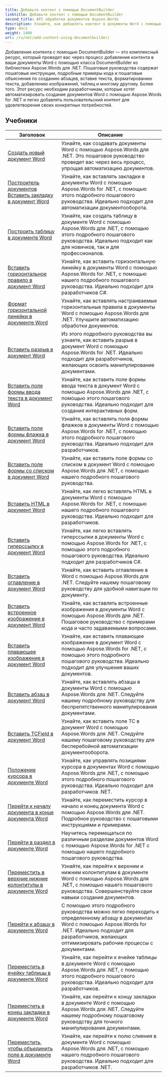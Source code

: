 ```yaml
---
title: Добавьте контент с помощью DocumentBuilder
linktitle: Добавьте контент с помощью DocumentBuilder
second_title: API обработки документов Aspose.Words
description: Узнайте, как добавлять контент в документы Word с помощью DocumentBuilder с Aspose.Words для .NET. Практические руководства с подробными примерами кода.
type: docs
weight: 1460
url: /ru/net/add-content-using-documentbuilder/
---
```


Добавление контента с помощью DocumentBuilder — это комплексный ресурс, который проведет вас через процесс добавления контента в ваши документы Word с помощью класса DocumentBuilder из библиотеки Aspose.Words для .NET. Пошаговые руководства содержат пошаговые инструкции, подробные примеры кода и пошаговые объяснения по созданию абзацев, вставке текста, форматированию текста, добавлению изображений, таблиц и многому другому. Более того. Этот ресурс необходим разработчикам, которые хотят автоматизировать создание документов Word с помощью Aspose.Words for .NET и легко добавлять пользовательский контент для удовлетворения своих конкретных потребностей.

 ## Учебники
| Заголовок | Описание |
| --- | --- |
| [Создать новый документ Word](./create-new-document/) | Узнайте, как создавать документы Word с помощью Aspose.Words для .NET. Это пошаговое руководство проведет вас через весь процесс, упрощая автоматизацию документов. |
| [Построитель документов Вставить закладку в документ Word](./document-builder-insert-bookmark/) | Узнайте, как вставлять закладки в документы Word с помощью Aspose.Words for .NET, с помощью этого подробного пошагового руководства. Идеально подходит для автоматизации документооборота. |
| [Построить таблицу в документе Word](./build-table/) | Узнайте, как создать таблицу в документе Word с помощью Aspose.Words для .NET, с помощью этого подробного пошагового руководства. Идеально подходит как для новичков, так и для профессионалов. |
| [Вставить горизонтальное правило в документ Word](./insert-horizontal-rule/) | Узнайте, как вставить горизонтальную линейку в документы Word с помощью Aspose.Words for .NET, с помощью нашего подробного пошагового руководства. Идеально подходит для разработчиков C#. |
| [Формат горизонтальной линейки в документе Word](./horizontal-rule-format/) | Узнайте, как вставлять настраиваемые горизонтальные правила в документы Word с помощью Aspose.Words для .NET. Улучшите автоматизацию обработки документов. |
| [Вставить разрыв в документ Word](./insert-break/) | Из этого подробного руководства вы узнаете, как вставить разрыв в документ Word с помощью Aspose.Words for .NET. Идеально подходит для разработчиков, желающих освоить манипулирование документами. |
| [Вставить поле формы ввода текста в документ Word](./insert-text-input-form-field/) | Узнайте, как вставить поле формы ввода текста в документ Word с помощью Aspose.Words для .NET, с помощью этого пошагового руководства. Идеально подходит для создания интерактивных форм. |
| [Вставить поле формы флажка в документ Word](./insert-check-box-form-field/) | Узнайте, как вставлять поля формы флажков в документы Word с помощью Aspose.Words for .NET, с помощью этого подробного пошагового руководства. Идеально подходит для разработчиков. |
| [Вставить поле формы со списком в документ Word](./insert-combo-box-form-field/) | Узнайте, как вставить поле формы со списком в документ Word с помощью Aspose.Words для .NET, с помощью нашего подробного пошагового руководства. |
| [Вставить HTML в документ Word](./insert-html/) | Узнайте, как легко вставлять HTML в документы Word с помощью Aspose.Words for .NET, с помощью нашего подробного пошагового руководства. Идеально подходит для разработчиков. |
| [Вставить гиперссылку в документ Word](./insert-hyperlink/) | Узнайте, как легко вставлять гиперссылки в документы Word с помощью Aspose.Words for .NET, с помощью этого подробного пошагового руководства. Идеально подходит для разработчиков C#. |
| [Вставить оглавление в документ Word](./insert-table-of-contents/) | Узнайте, как вставить оглавление в Word с помощью Aspose.Words для .NET. Следуйте нашему пошаговому руководству для удобной навигации по документу. |
| [Вставить встроенное изображение в документ Word](./insert-inline-image/) | Узнайте, как вставлять встроенные изображения в документы Word с помощью Aspose.Words для .NET. Пошаговое руководство с примерами кода и часто задаваемыми вопросами. |
| [Вставить плавающее изображение в документ Word](./insert-floating-image/) | Узнайте, как вставить плавающее изображение в документ Word с помощью Aspose.Words for .NET, с помощью этого подробного пошагового руководства. Идеально подходит для улучшения ваших документов. |
| [Вставить абзац в документ Word](./insert-paragraph/) | Узнайте, как вставлять абзацы в документы Word с помощью Aspose.Words для .NET. Следуйте нашему подробному руководству для беспрепятственного манипулирования документами. |
| [Вставить TCField в документ Word](./insert-tcfield/) | Узнайте, как вставить поле TC в документ Word с помощью Aspose.Words для .NET. Следуйте нашему пошаговому руководству для бесперебойной автоматизации документооборота. |
| [Положение курсора в документе Word](./cursor-position/) | Узнайте, как управлять позициями курсора в документах Word с помощью Aspose.Words для .NET, с помощью этого подробного пошагового руководства. Идеально подходит для разработчиков .NET. |
| [Перейти к началу документа в конце документа Word](./move-to-document-start-end/) | Узнайте, как переместить курсор в начало и конец документа Word с помощью Aspose.Words для .NET. Подробное руководство с пошаговыми инструкциями и примерами. |
| [Перейти в раздел в документе Word](./move-to-section/) | Научитесь перемещаться по различным разделам документов Word с помощью Aspose.Words for .NET с помощью нашего подробного пошагового руководства. |
| [Переместить в верхние нижние колонтитулы в документе Word](./move-to-headers-footers/) | Узнайте, как перейти к верхним и нижним колонтитулам в документе Word с помощью Aspose.Words для .NET, с помощью нашего пошагового руководства. Совершенствуйте свои навыки создания документов. |
| [Перейти к абзацу в документе Word](./move-to-paragraph/) | С помощью этого подробного руководства можно легко переходить к определенному абзацу в документах Word с помощью Aspose.Words for .NET. Идеально подходит для разработчиков, желающих оптимизировать рабочие процессы с документами. |
| [Переместить в ячейку таблицы в документе Word](./move-to-table-cell/) | Узнайте, как перейти к ячейке таблицы в документе Word с помощью Aspose.Words для .NET, с помощью этого подробного пошагового руководства. Идеально подходит для разработчиков. |
| [Переместить в конец закладки в документе Word](./move-to-bookmark-end/) | Узнайте, как перейти к концу закладки в документе Word с помощью Aspose.Words для .NET. Следуйте нашему подробному пошаговому руководству для точного манипулирования документами. |
| [Переместить, чтобы объединить поле в документе Word](./move-to-merge-field/) | Узнайте, как перейти к полю слияния в документе Word с помощью Aspose.Words для .NET, с помощью нашего подробного пошагового руководства. Идеально подходит для разработчиков .NET. |